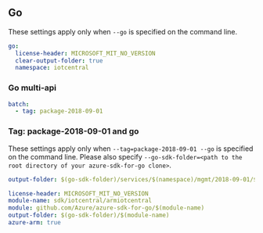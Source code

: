 ## Go

These settings apply only when `--go` is specified on the command line.

``` yaml $(go) && !$(track2)
go:
  license-header: MICROSOFT_MIT_NO_VERSION
  clear-output-folder: true
  namespace: iotcentral
```

### Go multi-api

``` yaml $(go) && !$(track2) && $(multiapi)
batch:
  - tag: package-2018-09-01
```

### Tag: package-2018-09-01 and go

These settings apply only when `--tag=package-2018-09-01 --go` is specified on the command line.
Please also specify `--go-sdk-folder=<path to the root directory of your azure-sdk-for-go clone>`.

``` yaml $(tag)=='package-2018-09-01' && $(go)
output-folder: $(go-sdk-folder)/services/$(namespace)/mgmt/2018-09-01/$(namespace)
```

```yaml $(go) && $(track2)
license-header: MICROSOFT_MIT_NO_VERSION
module-name: sdk/iotcentral/armiotcentral
module: github.com/Azure/azure-sdk-for-go/$(module-name)
output-folder: $(go-sdk-folder)/$(module-name)
azure-arm: true
```

